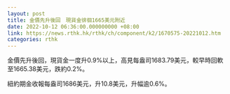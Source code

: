 ```yaml
---
layout: post
title: 金價先升後回　現貨金徘徊1665美元附近
date: 2022-10-12 06:36:00.000000000 +08:00
link: https://news.rthk.hk/rthk/ch/component/k2/1670575-20221012.htm
categories: rthk
---
```


金價先升後回，現貨金一度升0.9%以上，高見每盎司1683.79美元，較早時回軟至1665.38美元，跌約0.2%。

紐約期金收報每盎司1686美元，升10.8美元，升幅逾0.6%。
